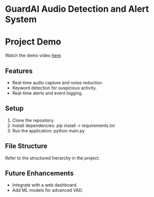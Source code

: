 # GuardAI Audio Detection and Alert System

# Project Demo

Watch the demo video [here](assets/demo.mp4).

## Features
- Real-time audio capture and noise reduction.
- Keyword detection for suspicious activity.
- Real-time alerts and event logging.

## Setup
1. Clone the repository.
2. Install dependencies:
pip install -r requirements.txt
3. Run the application:
python main.py


## File Structure
Refer to the structured hierarchy in the project.

## Future Enhancements
- Integrate with a web dashboard.
- Add ML models for advanced VAD.
